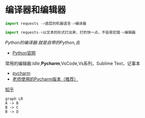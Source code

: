 # 编译器和编辑器

```python
import requests ->底层的机器语言->编译器
```

```python
import requests->以文本的形式打出来，打的快一点，不容易犯错->编辑器
```
*Python的编译器:就是自带的Python,去*
- [Python官网](https://www.python.org "Python")


常用的编辑器:*Idle*,**Pycharm**,VsCode,Vs系列，Sublime Text，记事本
- [pycharm](https://www.jetbrains.com/zh-cn/pycharm/download/download-thanks.html?platform=windows&code=PCChttps://www.jetbrains.com/zh-cn/ "Pycharm")
- [老师使用的Pycharm版本（推荐）](https://download.jetbrains.com/python/pycharm-community-2019.3.5.exe?_ga=2.242751873.2034115868.1593314001-707350412.1592907906 "Pycharm")


[知乎](https://zhuanlan.zhihu.com/p/145664101 )
```
graph LR
A -> B
B -> C
B -> D
```

